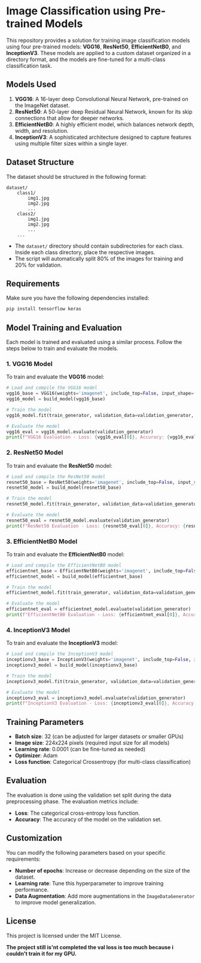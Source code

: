 
# Image Classification using Pre-trained Models

This repository provides a solution for training image classification models using four pre-trained models: **VGG16**, **ResNet50**, **EfficientNetB0**, and **InceptionV3**. These models are applied to a custom dataset organized in a directory format, and the models are fine-tuned for a multi-class classification task.

## Models Used
1. **VGG16**: A 16-layer deep Convolutional Neural Network, pre-trained on the ImageNet dataset.
2. **ResNet50**: A 50-layer deep Residual Neural Network, known for its skip connections that allow for deeper networks.
3. **EfficientNetB0**: A highly efficient model, which balances network depth, width, and resolution.
4. **InceptionV3**: A sophisticated architecture designed to capture features using multiple filter sizes within a single layer.

## Dataset Structure
The dataset should be structured in the following format:

```
dataset/
    class1/
        img1.jpg
        img2.jpg
        ...
    class2/
        img1.jpg
        img2.jpg
        ...
    ...
```

- The `dataset/` directory should contain subdirectories for each class. Inside each class directory, place the respective images.
- The script will automatically split 80% of the images for training and 20% for validation.

## Requirements

Make sure you have the following dependencies installed:

```bash
pip install tensorflow keras
```

## Model Training and Evaluation

Each model is trained and evaluated using a similar process. Follow the steps below to train and evaluate the models.

### 1. VGG16 Model

To train and evaluate the **VGG16** model:

```python
# Load and compile the VGG16 model
vgg16_base = VGG16(weights='imagenet', include_top=False, input_shape=(IMAGE_SIZE[0], IMAGE_SIZE[1], 3))
vgg16_model = build_model(vgg16_base)

# Train the model
vgg16_model.fit(train_generator, validation_data=validation_generator, epochs=10)

# Evaluate the model
vgg16_eval = vgg16_model.evaluate(validation_generator)
print(f"VGG16 Evaluation - Loss: {vgg16_eval[0]}, Accuracy: {vgg16_eval[1]}")
```

### 2. ResNet50 Model

To train and evaluate the **ResNet50** model:

```python
# Load and compile the ResNet50 model
resnet50_base = ResNet50(weights='imagenet', include_top=False, input_shape=(IMAGE_SIZE[0], IMAGE_SIZE[1], 3))
resnet50_model = build_model(resnet50_base)

# Train the model
resnet50_model.fit(train_generator, validation_data=validation_generator, epochs=10)

# Evaluate the model
resnet50_eval = resnet50_model.evaluate(validation_generator)
print(f"ResNet50 Evaluation - Loss: {resnet50_eval[0]}, Accuracy: {resnet50_eval[1]}")
```

### 3. EfficientNetB0 Model

To train and evaluate the **EfficientNetB0** model:

```python
# Load and compile the EfficientNetB0 model
efficientnet_base = EfficientNetB0(weights='imagenet', include_top=False, input_shape=(IMAGE_SIZE[0], IMAGE_SIZE[1], 3))
efficientnet_model = build_model(efficientnet_base)

# Train the model
efficientnet_model.fit(train_generator, validation_data=validation_generator, epochs=10)

# Evaluate the model
efficientnet_eval = efficientnet_model.evaluate(validation_generator)
print(f"EfficientNetB0 Evaluation - Loss: {efficientnet_eval[0]}, Accuracy: {efficientnet_eval[1]}")
```

### 4. InceptionV3 Model

To train and evaluate the **InceptionV3** model:

```python
# Load and compile the InceptionV3 model
inceptionv3_base = InceptionV3(weights='imagenet', include_top=False, input_shape=(IMAGE_SIZE[0], IMAGE_SIZE[1], 3))
inceptionv3_model = build_model(inceptionv3_base)

# Train the model
inceptionv3_model.fit(train_generator, validation_data=validation_generator, epochs=10)

# Evaluate the model
inceptionv3_eval = inceptionv3_model.evaluate(validation_generator)
print(f"InceptionV3 Evaluation - Loss: {inceptionv3_eval[0]}, Accuracy: {inceptionv3_eval[1]}")
```

## Training Parameters
- **Batch size**: 32 (can be adjusted for larger datasets or smaller GPUs)
- **Image size**: 224x224 pixels (required input size for all models)
- **Learning rate**: 0.0001 (can be fine-tuned as needed)
- **Optimizer**: Adam
- **Loss function**: Categorical Crossentropy (for multi-class classification)

## Evaluation
The evaluation is done using the validation set split during the data preprocessing phase. The evaluation metrics include:
- **Loss**: The categorical cross-entropy loss function.
- **Accuracy**: The accuracy of the model on the validation set.

## Customization

You can modify the following parameters based on your specific requirements:
- **Number of epochs**: Increase or decrease depending on the size of the dataset.
- **Learning rate**: Tune this hyperparameter to improve training performance.
- **Data Augmentation**: Add more augmentations in the `ImageDataGenerator` to improve model generalization.

## License
This project is licensed under the MIT License.


**The project still is'nt completed the val loss is too much because i couldn't train it for my GPU.**
